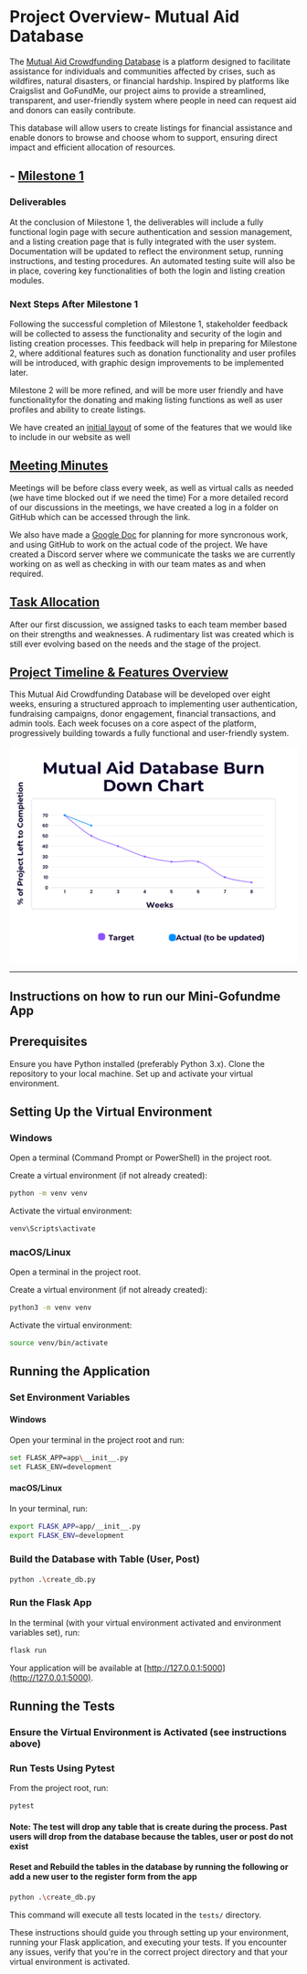 # Project Overview- Mutual Aid Database

The [Mutual Aid Crowdfunding Database](Project%20Details.md) is a platform designed to facilitate assistance for individuals and communities affected by crises, such as wildfires, natural disasters, or financial hardship. Inspired by platforms like Craigslist and GoFundMe, our project aims to provide a streamlined, transparent, and user-friendly system where people in need can request aid and donors can easily contribute.

This database will allow users to create listings for financial assistance and enable donors to browse and choose whom to support, ensuring direct impact and efficient allocation of resources.

## - [Milestone 1](milestones/Milestone1.md)

### Deliverables

At the conclusion of Milestone 1, the deliverables will include a fully functional login page with secure authentication and session management, and a listing creation page that is fully integrated with the user system. Documentation will be updated to reflect the environment setup, running instructions, and testing procedures. An automated testing suite will also be in place, covering key functionalities of both the login and listing creation modules.

### Next Steps After Milestone 1

Following the successful completion of Milestone 1, stakeholder feedback will be collected to assess the functionality and security of the login and listing creation processes. This feedback will help in preparing for Milestone 2, where additional features such as donation functionality and user profiles will be introduced, with graphic design improvements to be implemented later.

Milestone 2 will be more refined, and will be more user friendly and have functionalityfor the donating and making listing functions as well as user profiles and ability to create listings. 

We have created an [initial layout](Initial_Mockup.md) of some of the features that we would like to include in our website as well


## [Meeting Minutes](Weekly_Meetings.md)

Meetings will be before class every week, as well as virtual calls as needed (we have time blocked out if we need the time)
For a more detailed record of our discussions in the meetings, we have created a log in a folder on GitHub which can be accessed through the link.

We also have made a [Google Doc](https://docs.google.com/document/d/1AGj9YwZyZUyJDiuea-FdOafA8IYKDKXiPMp5zLLlWQ0/edit?usp=sharing) for planning for more syncronous work, and using GitHub to work on the actual code of the project. We have created a Discord server where we communicate the tasks we are currently working on as well as checking in with our team mates as and when required.

## [Task Allocation](TaskAllocation.md)

After our first discussion, we assigned tasks to each team member based on their strengths and weaknesses. A rudimentary list was created which is still ever evolving based on the needs and the stage of the project.

## [Project Timeline & Features Overview](User%20Stories.md)

This Mutual Aid Crowdfunding Database will be developed over eight weeks, ensuring a structured approach to implementing user authentication, fundraising campaigns, donor engagement, financial transactions, and admin tools. Each week focuses on a core aspect of the platform, progressively building towards a fully functional and user-friendly system.

![Burn down chart](https://github.com/Prince-K-Ado/GroupE_MAD_Project/blob/main/chartweek2.png)

---

## Instructions on how to run our Mini-Gofundme App

## Prerequisites

Ensure you have Python installed (preferably Python 3.x).
Clone the repository to your local machine.
Set up and activate your virtual environment.

## Setting Up the Virtual Environment

### Windows

Open a terminal (Command Prompt or PowerShell) in the project root.

Create a virtual environment (if not already created):

```bash
python -m venv venv
```

Activate the virtual environment:

```bash
venv\Scripts\activate
```

### macOS/Linux

Open a terminal in the project root.

Create a virtual environment (if not already created):

```bash
python3 -m venv venv
```

Activate the virtual environment:

```bash
source venv/bin/activate
```

## Running the Application

### Set Environment Variables

#### Windows

Open your terminal in the project root and run:

```bash
set FLASK_APP=app\__init__.py
set FLASK_ENV=development
```

#### macOS/Linux

In your terminal, run:

```bash
export FLASK_APP=app/__init__.py
export FLASK_ENV=development
```

### Build the Database with Table (User, Post)

```bash
python .\create_db.py
```

### Run the Flask App

In the terminal (with your virtual environment activated and environment variables set), run:

```bash
flask run
```

Your application will be available at [http://127.0.0.1:5000](http://127.0.0.1:5000).

## Running the Tests

### Ensure the Virtual Environment is Activated (see instructions above)

### Run Tests Using Pytest

From the project root, run:

```bash
pytest
```

#### Note: The test will drop any table that is create during the process. Past users will drop from the database because the tables, user or post do not exist

#### Reset and Rebuild the tables in the database by running the following or add a new user to the register form from the app

```bash
python .\create_db.py
```




This command will execute all tests located in the `tests/` directory.

These instructions should guide you through setting up your environment, running your Flask application, and executing your tests. If you encounter any issues, verify that you're in the correct project directory and that your virtual environment is activated.
